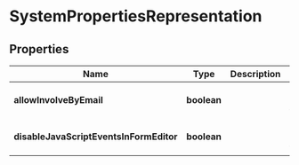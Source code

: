 # SystemPropertiesRepresentation

## Properties
Name | Type | Description | Notes
------------ | ------------- | ------------- | -------------
**allowInvolveByEmail** | **boolean** |  | [optional] [default to null]
**disableJavaScriptEventsInFormEditor** | **boolean** |  | [optional] [default to null]


